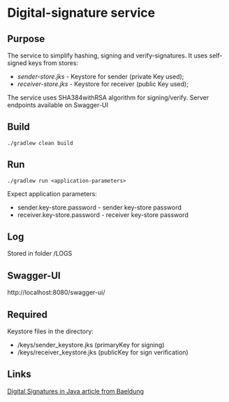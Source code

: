 # Digital-signature service

## Purpose
The service to simplify hashing, signing and verify-signatures. 
It uses self-signed keys from stores:
- _sender-store.jks_ - Keystore for sender (private Key used);
- _receiver-store.jks_ - Keystore for receiver (public Key used);

The service uses SHA384withRSA algorithm for signing/verify.
Server endpoints available on Swagger-UI

## Build
```shell
./gradlew clean build
```

## Run
```shell
./gradlew run <application-parameters>
```
Expect application parameters:
- sender.key-store.password - sender key-store password
- receiver.key-store.password - receiver key-store password

## Log
Stored in folder 
<application-root>/LOGS

## Swagger-UI
http://localhost:8080/swagger-ui/

## Required

Keystore files in the directory:
- /keys/sender_keystore.jks (primaryKey for signing)
- /keys/receiver_keystore.jks (publicKey for sign verification)

## Links
[Digital Signatures in Java article from Baeldung](https://www.baeldung.com/java-digital-signature)